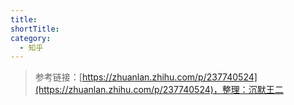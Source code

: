 ```yaml
---
title: 
shortTitle: 
category:
  - 知乎
---
```




>参考链接：[https://zhuanlan.zhihu.com/p/237740524](https://zhuanlan.zhihu.com/p/237740524)，整理：沉默王二
